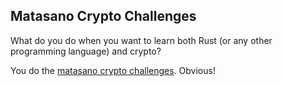 ## Matasano Crypto Challenges

What do you do when you want to learn both Rust (or any other programming language) and crypto?

You do the [matasano crypto challenges](http://cryptopals.com). Obvious!
